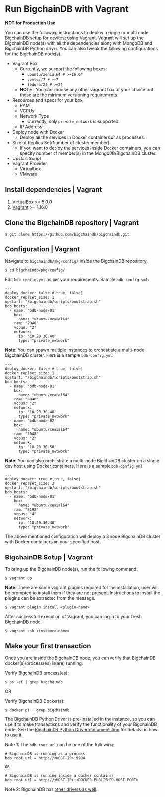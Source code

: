 # Run BigchainDB with Vagrant

**NOT for Production Use**

You can use the following instructions to deploy a single or multi node
BigchainDB setup for dev/test using Vagrant. Vagrant will set up the BigchainDB node(s)
with all the dependencies along with MongoDB and BigchainDB Python driver. You
can also tweak the following configurations for the BigchainDB node(s).
- Vagrant Box
  - Currently, we support the following boxes:
    - `ubuntu/xenial64 # >=16.04`
    - `centos/7 # >=7`
    - `fedora/24 # >=24`
  - **NOTE** : You can choose any other vagrant box of your choice but these are
  the minimum versioning requirements.
- Resources and specs for your box.
  - RAM
  - VCPUs
  - Network Type
    - Currently, only `private_network` is supported.
  - IP Address
- Deploy node with Docker
  - Deploy all the services in Docker containers or as processes.
- Size of Replica Set(Number of cluster member)
  - If you want to deploy the services inside Docker containers, you
  can specify number of member(s) in the MongoDB/BigchainDB cluster.
- Upstart Script
- Vagrant Provider
  - Virtualbox
  - VMware

## Install dependencies | Vagrant
1. [VirtualBox](https://www.virtualbox.org/wiki/Downloads) >= 5.0.0
2. [Vagrant](https://www.vagrantup.com/downloads.html) >= 1.16.0

## Clone the BigchainDB repository | Vagrant
```text
$ git clone https://github.com/bigchaindb/bigchaindb.git
```

## Configuration | Vagrant
Navigate to `bigchaindb/pkg/config/` inside the BigchainDB repository.
```text
$ cd bigchaindb/pkg/config/
```

Edit `bdb-config.yml` as per your requirements. Sample `bdb-config.yml`:

```text
---
deploy_docker: false #[true, false]
docker_replset_size: 1
upstart: "/bigchaindb/scripts/bootstrap.sh"
bdb_hosts:
  - name: "bdb-node-01"
    box:
      name: "ubuntu/xenial64"
    ram: "2048"
    vcpus: "2"
    network:
      ip: "10.20.30.40"
      type: "private_network"
```

**Note**: You can spawn multiple instances to orchestrate a multi-node BigchainDB cluster.
Here is a sample `bdb-config.yml`:
```text
---
deploy_docker: false #[true, false]
docker_replset_size: 1
upstart: "/bigchaindb/scripts/bootstrap.sh"
bdb_hosts:
  - name: "bdb-node-01"
    box:
      name: "ubuntu/xenial64"
    ram: "2048"
    vcpus: "2"
    network:
      ip: "10.20.30.40"
      type: "private_network"
  - name: "bdb-node-02"
    box:
      name: "ubuntu/xenial64"
    ram: "2048"
    vcpus: "2"
    network:
      ip: "10.20.30.50"
      type: "private_network"
```
**Note**: You can also orchestrate a multi-node BigchainDB cluster on a single dev host using Docker containers.
Here is a sample `bdb-config.yml`
```text
---
deploy_docker: true #[true, false]
docker_replset_size: 3
upstart: "/bigchaindb/scripts/bootstrap.sh"
bdb_hosts:
  - name: "bdb-node-01"
    box:
      name: "ubuntu/xenial64"
    ram: "8192"
    vcpus: "4"
    network:
      ip: "10.20.30.40"
      type: "private_network"
```
The above mentioned configuration will deploy a 3 node BigchainDB cluster with Docker containers
on your specified host.

## BigchainDB Setup | Vagrant
To bring up the BigchainDB node(s), run the following command:

```text
$ vagrant up
```

**Note**: There are some vagrant plugins required for the installation,
user will be prompted to install them if they are not present. Instructions 
to install the plugins can be extracted from the message.

```text
$ vagrant plugin install <plugin-name>
```

After successfull execution of Vagrant, you can log in to your fresh BigchainDB node.

```text
$ vagrant ssh <instance-name>
```

## Make your first transaction
Once you are inside the BigchainDB node, you can verify that BigchainDB
docker(s)/process(es) is(are) running.

Verify BigchainDB process(es):
```text
$ ps -ef | grep bigchaindb
```

OR

Verify BigchainDB Docker(s):
```text
$ docker ps | grep bigchaindb
```

The BigchainDB Python Driver is pre-installed in the instance,
so you can use it to make transactions
and verify the functionality of your BigchainDB node.
See the [BigchainDB Python Driver documentation](https://docs.bigchaindb.com/projects/py-driver/en/latest/index.html)
for details on how to use it.

Note 1: The `bdb_root_url` can be one of the following:
```text
# BigchainDB is running as a process
bdb_root_url = http://<HOST-IP>:9984

OR

# BigchainDB is running inside a docker container
bdb_root_url = http://<HOST-IP>:<DOCKER-PUBLISHED-HOST-PORT>
```

Note 2: BigchainDB has [other drivers as well](../drivers-clients/index.html).

